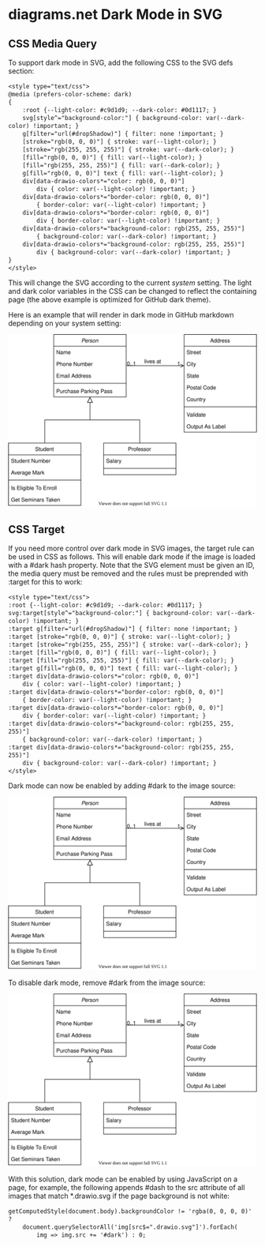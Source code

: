 # diagrams.net Dark Mode in SVG

## CSS Media Query

To support dark mode in SVG, add the following CSS to the SVG defs section:

```
<style type="text/css">
@media (prefers-color-scheme: dark)
{
    :root {--light-color: #c9d1d9; --dark-color: #0d1117; }
    svg[style^="background-color:"] { background-color: var(--dark-color) !important; }
    g[filter="url(#dropShadow)"] { filter: none !important; }
    [stroke="rgb(0, 0, 0)"] { stroke: var(--light-color); }
    [stroke="rgb(255, 255, 255)"] { stroke: var(--dark-color); }
    [fill="rgb(0, 0, 0)"] { fill: var(--light-color); }
    [fill="rgb(255, 255, 255)"] { fill: var(--dark-color); }
    g[fill="rgb(0, 0, 0)"] text { fill: var(--light-color); }
    div[data-drawio-colors*="color: rgb(0, 0, 0)"]
        div { color: var(--light-color) !important; }
    div[data-drawio-colors*="border-color: rgb(0, 0, 0)"]
        { border-color: var(--light-color) !important; }
    div[data-drawio-colors*="border-color: rgb(0, 0, 0)"]
        div { border-color: var(--light-color) !important; }
    div[data-drawio-colors*="background-color: rgb(255, 255, 255)"]
        { background-color: var(--dark-color) !important; }
    div[data-drawio-colors*="background-color: rgb(255, 255, 255)"]
        div { background-color: var(--dark-color) !important; }
}
</style>
```

This will change the SVG according to the current *system* setting. The light and
dark color variables in the CSS can be changed to reflect the containing page
(the above example is optimized for GitHub dark theme).

Here is an example that will render in dark mode in GitHub markdown depending
on your system setting:

![Diagram with system dark mode](diagram-light-dark.svg)

## CSS Target

If you need more control over dark mode in SVG images, the target rule can be used in
CSS as follows. This will enable dark mode if the image is loaded with a #dark hash
property. Note that the SVG element must be given an ID, the media query must be removed
and the rules must be preprended with :target for this to work:

```
<style type="text/css">
:root {--light-color: #c9d1d9; --dark-color: #0d1117; }
svg:target[style^="background-color:"] { background-color: var(--dark-color) !important; }
:target g[filter="url(#dropShadow)"] { filter: none !important; }
:target [stroke="rgb(0, 0, 0)"] { stroke: var(--light-color); }
:target [stroke="rgb(255, 255, 255)"] { stroke: var(--dark-color); }
:target [fill="rgb(0, 0, 0)"] { fill: var(--light-color); }
:target [fill="rgb(255, 255, 255)"] { fill: var(--dark-color); }
:target g[fill="rgb(0, 0, 0)"] text { fill: var(--light-color); }
:target div[data-drawio-colors*="color: rgb(0, 0, 0)"]
    div { color: var(--light-color) !important; }
:target div[data-drawio-colors*="border-color: rgb(0, 0, 0)"]
    { border-color: var(--light-color) !important; }
:target div[data-drawio-colors*="border-color: rgb(0, 0, 0)"]
    div { border-color: var(--light-color) !important; }
:target div[data-drawio-colors*="background-color: rgb(255, 255, 255)"]
    { background-color: var(--dark-color) !important; }
:target div[data-drawio-colors*="background-color: rgb(255, 255, 255)"]
    div { background-color: var(--dark-color) !important; }
</style>
```

Dark mode can now be enabled by adding #dark to the image source:

![Diagram with target dark mode](diagram-target-dark.svg#dark)

To disable dark mode, remove #dark from the image source:

![Diagram with target dark mode](diagram-target-dark.svg)

With this solution, dark mode can be enabled by using JavaScript on a
page, for example, the following appends #dash to the src attribute of
all images that match *.drawio.svg if the page background is not white:

```
getComputedStyle(document.body).backgroundColor != 'rgba(0, 0, 0, 0)' ?
	document.querySelectorAll('img[src$=".drawio.svg"]').forEach(
		img => img.src += '#dark') : 0;
```
